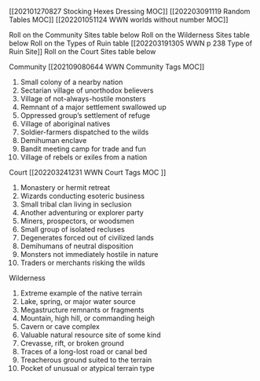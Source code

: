 [[202101270827 Stocking Hexes Dressing MOC]]
[[202203091119 Random Tables MOC]]
[[202201051124 WWN worlds without number MOC]]

Roll on the Community Sites table below
Roll on the Wilderness Sites table below
Roll on the Types of Ruin table [[202203191305 WWN p 238 Type of Ruin Site]]
Roll on the Court Sites table below


Community [[202109080644 WWN Community Tags MOC]]
1. Small colony of a nearby nation  
2. Sectarian village of unorthodox believers  
3. Village of not-always-hostile monsters  
4. Remnant of a major settlement swallowed up
5. Oppressed group’s settlement of refuge
6. Village of aboriginal natives
7. Soldier-farmers dispatched to the wilds
8. Demihuman enclave
9. Bandit meeting camp for trade and fun
10. Village of rebels or exiles from a nation


Court [[202203241231 WWN Court Tags MOC ]]
1. Monastery or hermit retreat  
2. Wizards conducting esoteric business
3. Small tribal clan living in seclusion  
4. Another adventuring or explorer party
5. Miners, prospectors, or woodsmen
6. Small group of isolated recluses
7. Degenerates forced out of civilized lands
8. Demihumans of neutral disposition
9. Monsters not immediately hostile in nature
10. Traders or merchants risking the wilds


Wilderness
1. Extreme example of the native terrain  
2. Lake, spring, or major water source  
3. Megastructure remnants or fragments  
4. Mountain, high hill, or commanding heigh
5. Cavern or cave complex
6. Valuable natural resource site of some kind
7. Crevasse, rift, or broken ground
8. Traces of a long-lost road or canal bed
9. Treacherous ground suited to the terrain
10. Pocket of unusual or atypical terrain type